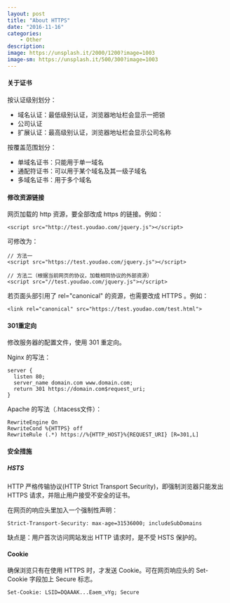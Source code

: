 ```yaml
---
layout: post
title: "About HTTPS"
date: "2016-11-16" 
categories:
    - Other
description: 
image: https://unsplash.it/2000/1200?image=1003
image-sm: https://unsplash.it/500/300?image=1003
---
```


#### 关于证书  
按认证级别划分：  
* 域名认证：最低级别认证，浏览器地址栏会显示一把锁  
* 公司认证  
* 扩展认证：最高级别认证，浏览器地址栏会显示公司名称  

按覆盖范围划分：  
* 单域名证书：只能用于单一域名  
* 通配符证书：可以用于某个域名及其一级子域名  
* 多域名证书：用于多个域名  

#### 修改资源链接  
网页加载的 http 资源，要全部改成 https 的链接。例如：  

    <script src="http://test.youdao.com/jquery.js"></script>  
    
可修改为：  

    // 方法一
    <script src="https://test.youdao.com/jquery.js"></script>
    
    // 方法二（根据当前网页的协议，加载相同协议的外部资源）  
    <script src="//test.youdao.com/jquery.js"></script>

若页面头部引用了 rel="canonical" 的资源，也需要改成 HTTPS 。例如： 

    <link rel="canonical" src="https://test.youdao.com/test.html">  

#### 301重定向   
修改服务器的配置文件，使用 301 重定向。  

Nginx 的写法：  

    server {
      listen 80;
      server_name domain.com www.domain.com;
      return 301 https://domain.com$request_uri;
    }  

Apache 的写法（.htacess文件）：  
    
    RewriteEngine On
    RewriteCond %{HTTPS} off
    RewriteRule (.*) https://%{HTTP_HOST}%{REQUEST_URI} [R=301,L]

#### 安全措施  
##### HSTS  
HTTP 严格传输协议(HTTP Strict Transport Security)，即强制浏览器只能发出 HTTPS 请求，并阻止用户接受不安全的证书。  

在网页的响应头里加入一个强制性声明：  

    Strict-Transport-Security: max-age=31536000; includeSubDomains

缺点是：用户首次访问网站发出 HTTP 请求时，是不受 HSTS 保护的。  

#### Cookie  
确保浏览只有在使用 HTTPS 时，才发送 Cookie。可在网页响应头的 Set-Cookie 字段加上 Secure 标志。  

    Set-Cookie: LSID=DQAAAK...Eaem_vYg; Secure  




